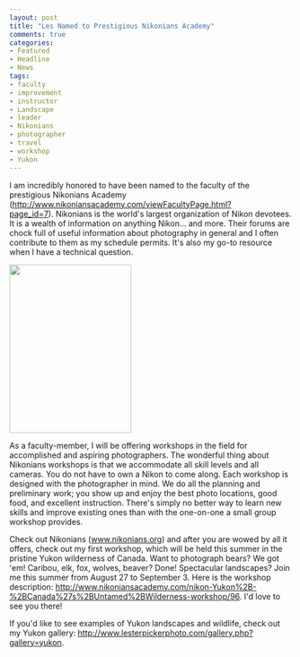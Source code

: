 ```yaml
---
layout: post
title: "Les Named to Prestigious Nikonians Academy"
comments: true
categories:
- Featured
- Headline
- News
tags:
- faculty
- improvement
- instructor
- Landscape
- leader
- Nikonians
- photographer
- travel
- workshop
- Yukon
---
```

I am incredibly honored to have been named to the faculty of the prestigious Nikonians Academy (<a href="http://www.nikoniansacademy.com/viewFacultyPage.html?page_id=7">http://www.nikoniansacademy.com/viewFacultyPage.html?page_id=7</a>). Nikonians is the world's largest organization of Nikon devotees. It is a wealth of information on anything Nikon... and more. Their forums are chock full of useful information about photography in general and I often contribute to them as my schedule permits. It's also my go-to resource when I have a technical question.

<a href="http://blog.lesterpickerphoto.com/wp-content/uploads/2011/04/LesPicker_284px.jpg"><img class="aligncenter size-medium wp-image-1065" title="LesPicker_284px" src="http://blog.lesterpickerphoto.com/wp-content/uploads/2011/04/LesPicker_284px-217x300.jpg" alt="" width="217" height="300" /></a>

As a faculty-member, I will be offering workshops in the field for accomplished and aspiring photographers. The wonderful thing about Nikonians workshops is that we accommodate all skill levels and all cameras. You do not have to own a Nikon to come along. Each workshop is designed with the photographer in mind. We do all the planning and preliminary work; you show up and enjoy the best photo locations, good food, and excellent instruction. There's simply no better way to learn new skills and improve existing ones than with the one-on-one a small group workshop provides.

Check out Nikonians (<a href="www.nikonians.org">www.nikonians.org</a>) and after you are wowed by all it offers, check out my first workshop, which will be held this summer in the pristine Yukon wilderness of Canada. Want to photograph bears? We got 'em! Caribou, elk, fox, wolves, beaver? Done! Spectacular landscapes? Join me this summer from August 27 to September 3. Here is the workshop description: <a href="http://www.nikoniansacademy.com/nikon-Yukon%2B-%2BCanada%27s%2BUntamed%2BWilderness-workshop/96">http://www.nikoniansacademy.com/nikon-Yukon%2B-%2BCanada%27s%2BUntamed%2BWilderness-workshop/96</a>. I'd love to see you there!

If you'd like to see examples of Yukon landscapes and wildlife, check out my Yukon gallery: <a href="http://www.lesterpickerphoto.com/gallery.php?gallery=yukon">http://www.lesterpickerphoto.com/gallery.php?gallery=yukon</a>.